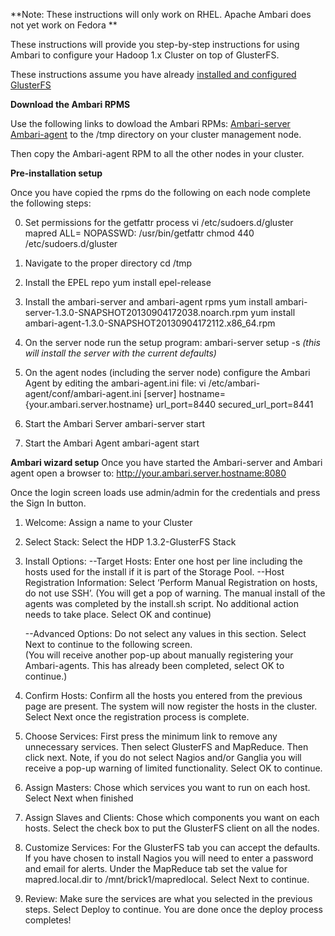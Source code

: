 **Note: These instructions will only work on RHEL. Apache Ambari does not yet work on Fedora **

These instructions will provide you step-by-step instructions for using Ambari to configure your Hadoop 1.x Cluster on top of GlusterFS.

These instructions assume you have already [installed and configured GlusterFS](https://forge.gluster.org/hadoop/pages/Configuration)

**Download the Ambari RPMS**

Use the following links to dowload the Ambari RPMs:
[Ambari-server](https://s3-us-west-1.amazonaws.com/rhbd/glusterfs-ambari/ambari-server-1.3.0-SNAPSHOT20130904172038.noarch.rpm)
[Ambari-agent](https://s3-us-west-1.amazonaws.com/rhbd/glusterfs-ambari/ambari-agent-1.3.0-SNAPSHOT20130904172112.x86_64.rpm) 
to the /tmp directory on your cluster management node.

Then copy the Ambari-agent RPM to all the other nodes in your cluster.

**Pre-installation setup**

Once you have copied the rpms do the following on each node complete the following steps:

0. Set permissions for the getfattr process
    vi /etc/sudoers.d/gluster
    mapred ALL= NOPASSWD: /usr/bin/getfattr
    chmod 440 /etc/sudoers.d/gluster

1. Navigate to the proper directory
    cd /tmp

2. Install the EPEL repo
    yum install epel-release

3. Install the ambari-server and ambari-agent rpms
    yum install ambari-server-1.3.0-SNAPSHOT20130904172038.noarch.rpm
    yum install ambari-agent-1.3.0-SNAPSHOT20130904172112.x86_64.rpm

4. On the server node run the setup program:
    ambari-server setup -s _(this will install the server with the current defaults)_

5. On the agent nodes (including the server node) configure the Ambari Agent by editing the ambari-agent.ini file:
   vi  /etc/ambari-agent/conf/ambari-agent.ini
          [server]
          hostname={your.ambari.server.hostname}
          url_port=8440
          secured_url_port=8441

6. Start the Ambari Server
    ambari-server start

7. Start the Ambari Agent
    ambari-agent start

**Ambari wizard setup**
Once you have started the Ambari-server and Ambari agent open a browser to:
http://your.ambari.server.hostname:8080

Once the login screen loads use admin/admin for the credentials and press the Sign In button.

1. Welcome: Assign a name to your Cluster
2. Select Stack: Select the HDP 1.3.2-GlusterFS Stack
3. Install Options: 
	--Target Hosts: Enter one host per line including the hosts used for the install if it is part of the Storage Pool. 
	--Host Registration Information: Select ‘Perform 	Manual Registration on hosts, do not use SSH’.
	(You will get a pop of warning. The manual install of the agents was completed by the install.sh script.  No additional action needs to take place.  Select OK and continue)

	--Advanced Options: Do not select any values in this section. 
          Select Next to continue to the following screen.  
          (You will receive another pop-up about manually registering 
          your Ambari-agents.  This has already been completed, select OK
          to continue.)

4. Confirm Hosts: Confirm all the hosts you entered from the previous page are present. The system will now register the hosts in the cluster.  Select Next once the registration process is complete.

5. Choose Services: First press the minimum link to remove any unnecessary services. Then select GlusterFS and MapReduce.  Then click next.  Note, if you do not select Nagios and/or Ganglia you will receive a pop-up warning of limited functionality.  Select OK to continue.

6. Assign Masters: Chose which services you want to run on each host.  Select Next when finished

7. Assign Slaves and Clients: Chose which components you want on each hosts. Select the check box to put the GlusterFS client on all the nodes.

8. Customize Services: For the GlusterFS tab you can accept the defaults. If you have chosen to install Nagios you will need to enter a password and email for alerts.  Under the MapReduce tab set the value for mapred.local.dir to /mnt/brick1/mapredlocal.  Select Next to continue.

9. Review: Make sure the services are what you selected in the previous steps. Select Deploy to continue.  You are done once the deploy process completes!